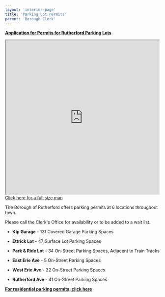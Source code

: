 ```yaml
---
layout: 'interior-page'
title: 'Parking Lot Permits'
parent: 'Borough Clerk'
---
```


[**Application for Permits for Rutherford Parking Lots**](https://storage.googleapis.com/static.rutherford-nj.com/borough-clerk/permits-licenses/PARKING%20(2).pdf) 

<div class="float-end">
  <div><iframe src="https://www.google.com/maps/d/u/0/embed?mid=1WVoYuLhlgbG0-VHyTfldlrtBupQ3VNc&ehbc=2E312F" width="500" height="500"></iframe></div>
  <div><a href="https://www.google.com/maps/d/u/0/edit?mid=1WVoYuLhlgbG0-VHyTfldlrtBupQ3VNc&usp=sharing">Click here for a full size map</a></div>
</div>

The Borough of Rutherford offers parking permits at 6 locations throughout town. 

Please call the Clerk's Office for availability or to be added to a wait list.

- **Kip Garage** - 131 Covered Garage Parking Spaces 

- **Ettrick Lot** - 47 Surface Lot Parking Spaces 

- **Park & Ride Lot** - 34 On-Street Parking Spaces, Adjacent to Train Tracks

- **East Erie Ave** - 5 On-Street Parking Spaces 

- **West Erie Ave** - 32 On-Street Parking Spaces 

- **Rutherford Ave** - 41 On-Street Parking Spaces 

[**For residential parking permits, click here**](/departments/police/parking/)
